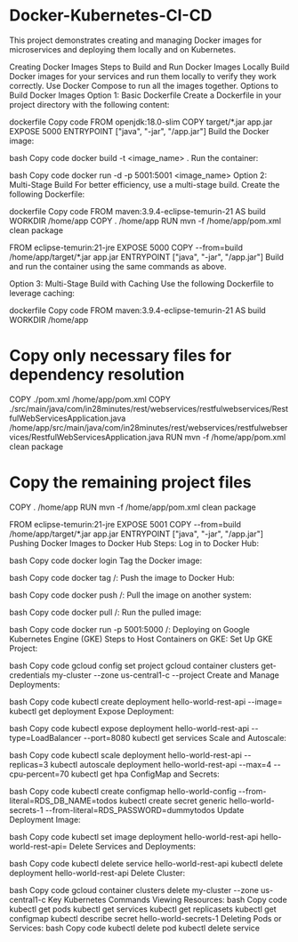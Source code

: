 # Docker-Kubernetes-CI-CD

This project demonstrates creating and managing Docker images for microservices and deploying them locally and on Kubernetes.

Creating Docker Images
Steps to Build and Run Docker Images Locally
Build Docker images for your services and run them locally to verify they work correctly.
Use Docker Compose to run all the images together.
Options to Build Docker Images
Option 1: Basic Dockerfile
Create a Dockerfile in your project directory with the following content:

dockerfile
Copy code
FROM openjdk:18.0-slim
COPY target/*.jar app.jar
EXPOSE 5000
ENTRYPOINT ["java", "-jar", "/app.jar"]
Build the Docker image:

bash
Copy code
docker build -t <image_name> .
Run the container:

bash
Copy code
docker run -d -p 5001:5001 <image_name>
Option 2: Multi-Stage Build
For better efficiency, use a multi-stage build. Create the following Dockerfile:

dockerfile
Copy code
FROM maven:3.9.4-eclipse-temurin-21 AS build
WORKDIR /home/app
COPY . /home/app
RUN mvn -f /home/app/pom.xml clean package

FROM eclipse-temurin:21-jre
EXPOSE 5000
COPY --from=build /home/app/target/*.jar app.jar
ENTRYPOINT ["java", "-jar", "/app.jar"]
Build and run the container using the same commands as above.

Option 3: Multi-Stage Build with Caching
Use the following Dockerfile to leverage caching:

dockerfile
Copy code
FROM maven:3.9.4-eclipse-temurin-21 AS build
WORKDIR /home/app

# Copy only necessary files for dependency resolution
COPY ./pom.xml /home/app/pom.xml
COPY ./src/main/java/com/in28minutes/rest/webservices/restfulwebservices/RestfulWebServicesApplication.java /home/app/src/main/java/com/in28minutes/rest/webservices/restfulwebservices/RestfulWebServicesApplication.java
RUN mvn -f /home/app/pom.xml clean package

# Copy the remaining project files
COPY . /home/app
RUN mvn -f /home/app/pom.xml clean package

FROM eclipse-temurin:21-jre
EXPOSE 5001
COPY --from=build /home/app/target/*.jar app.jar
ENTRYPOINT ["java", "-jar", "/app.jar"]
Pushing Docker Images to Docker Hub
Steps:
Log in to Docker Hub:

bash
Copy code
docker login
Tag the Docker image:

bash
Copy code
docker tag <local-image-name> <your-dockerhub-username>/<repository-name>:<tag>
Push the image to Docker Hub:

bash
Copy code
docker push <your-dockerhub-username>/<repository-name>:<tag>
Pull the image on another system:

bash
Copy code
docker pull <your-dockerhub-username>/<repository-name>:<tag>
Run the pulled image:

bash
Copy code
docker run -p 5001:5000 <your-dockerhub-username>/<repository-name>:<tag>
Deploying on Google Kubernetes Engine (GKE)
Steps to Host Containers on GKE:
Set Up GKE Project:

bash
Copy code
gcloud config set project <project-id>
gcloud container clusters get-credentials my-cluster --zone us-central1-c --project <project-id>
Create and Manage Deployments:

bash
Copy code
kubectl create deployment hello-world-rest-api --image=<docker-image>
kubectl get deployment
Expose Deployment:

bash
Copy code
kubectl expose deployment hello-world-rest-api --type=LoadBalancer --port=8080
kubectl get services
Scale and Autoscale:

bash
Copy code
kubectl scale deployment hello-world-rest-api --replicas=3
kubectl autoscale deployment hello-world-rest-api --max=4 --cpu-percent=70
kubectl get hpa
ConfigMap and Secrets:

bash
Copy code
kubectl create configmap hello-world-config --from-literal=RDS_DB_NAME=todos
kubectl create secret generic hello-world-secrets-1 --from-literal=RDS_PASSWORD=dummytodos
Update Deployment Image:

bash
Copy code
kubectl set image deployment hello-world-rest-api hello-world-rest-api=<new-docker-image>
Delete Services and Deployments:

bash
Copy code
kubectl delete service hello-world-rest-api
kubectl delete deployment hello-world-rest-api
Delete Cluster:

bash
Copy code
gcloud container clusters delete my-cluster --zone us-central1-c
Key Kubernetes Commands
Viewing Resources:
bash
Copy code
kubectl get pods
kubectl get services
kubectl get replicasets
kubectl get configmap
kubectl describe secret hello-world-secrets-1
Deleting Pods or Services:
bash
Copy code
kubectl delete pod <pod-name>
kubectl delete service <service-name>

 
